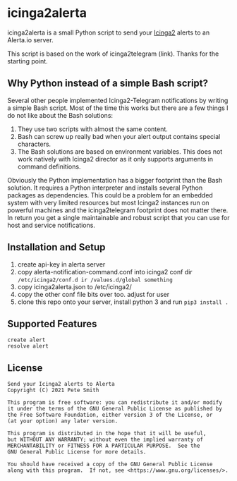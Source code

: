 # icinga2alerta

icinga2alerta is a small Python script to send your [Icinga2](https://icinga.com) alerts to
an Alerta.io server.

This script is based on the work of icinga2telegram (link). Thanks for the starting point.

## Why Python instead of a simple Bash script?
Several other people implemented Icinga2-Telegram notifications by writing a simple Bash
script. Most of the time this works but there are a few things I do not like about the
Bash solutions:

1. They use two scripts with almost the same content.
2. Bash can screw up really bad when your alert output contains special characters.
3. The Bash solutions are based on environment variables. This does not work natively with
Icinga2 director as it only supports arguments in command definitions.

Obviously the Python implementation has a bigger footprint than the Bash solution. It
requires a Python interpreter and installs several Python packages as dependencies. This
could be a problem for an embedded system with very limited resources but most Icinga2
instances run on powerful machines and the icinga2telegram footprint does not matter there.
In return you get a single maintainable and robust script that you can use for host and
service notifications.

## Installation and Setup

1. create api-key in alerta server
2. copy alerta-notification-command.conf into icinga2 conf dir ```/etc/icinga2/conf.d ir /values.d/global something```
3. copy icinga2alerta.json to /etc/icinga2/
3. copy the other conf file bits over too. adjust for user
4. clone this repo onto your server, install python 3 and run ```pip3 install .``` 

## Supported Features
    create alert
    resolve alert
    

## License
```
Send your Icinga2 alerts to Alerta
Copyright (C) 2021 Pete Smith

This program is free software: you can redistribute it and/or modify
it under the terms of the GNU General Public License as published by
the Free Software Foundation, either version 3 of the License, or
(at your option) any later version.

This program is distributed in the hope that it will be useful,
but WITHOUT ANY WARRANTY; without even the implied warranty of
MERCHANTABILITY or FITNESS FOR A PARTICULAR PURPOSE.  See the
GNU General Public License for more details.

You should have received a copy of the GNU General Public License
along with this program.  If not, see <https://www.gnu.org/licenses/>.
```
